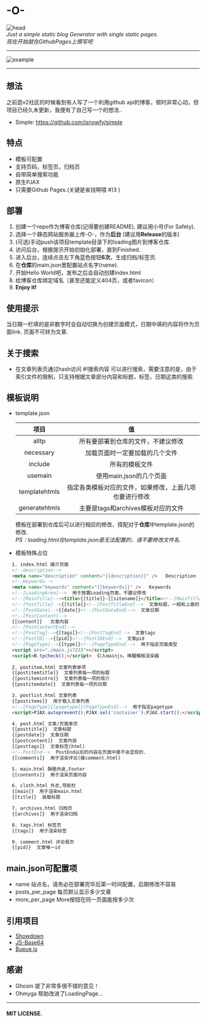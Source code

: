 # -O-
![head](https://ws4.sinaimg.cn/large/006Xmmmggy1g5dkc14k9vj30m808cwel.jpg)  
*Just a simple static blog Generator with single static pages.*  
*现在开始就在GithubPages上撰写吧*

-----------------------------------
![example](https://ws4.sinaimg.cn/large/006Xmmmggy1g5dkfebhulj31gr0pu0ud.jpg)  

-----------------------------------

## 想法  
   之前逛v2社区的时候看到有人写了一个利用github api的博客，顿时非常心动，但项目已经久未更新，我便有了自己写一个的想法..  
   * Simple: https://github.com/isnowfy/simple  
   
## 特点
   * 模板可配置  
   * 支持页码，标签页，归档页  
   * 自带简单搜索功能  
   * 原生PJAX  
   * 只需要Github Pages.(关键是省钱啊喂 #)3 )  
   
## 部署  
   1. 创建一个repo作为博客仓库(记得要创建README), 建议用小号(For Safety).  
   2. 选择一个静态网站服务器上传-O-，作为**后台** (建议用**Release**的版本)  
   3. (可选)手动push该项目template目录下的loading图片到博客仓库.  
   4. 访问后台，根据提示开始初始化部署，直到Finished.  
   5. 进入后台，连续点击左下角蓝色按钮**6次**，生成归档/标签页.  
   6. 在**仓库**的main.json里配置站点名字(name).
   6. 开始Hello World吧，发布之后会自动创建index.html
   7. 给博客仓库绑定域名（甚至还能定义404页，或者favicon）
   8. **Enjoy it!**  
   
## 使用提示  
   当日期一栏填的是非数字时会自动切换为创建页面模式，日期中填的内容将作为页面link.
   页面不可转为文章.  
   
## 关于搜索  
   * 在文章列表页通过hash访问 #!搜索内容 可以进行搜索，需要注意的是，由于索引文件的限制，只支持根据文章部分内容和标题，标签，日期这类的搜索.  
   
## 模板说明  
   * template.json  
     
     | 项目 | 值 |  
     |:-------:|:-------:|  
     | alltp | 所有要部署到仓库的文件，不建议修改 |
     | necessary | 加载页面时一定要加载的几个文件 |  
     | include | 所有的模板文件 |  
     | usemain | 使用main.json的几个页面 |  
     | templatehtmls | 指定各类模板对应的文件，如果修改，上面几项也要进行修改 |  
     | generatehtmls | 主要是tags和archives模板对应的文件 |  
     
     模板在部署到仓库后可以进行相应的修改，搭配对于**仓库**中template.json的修改.  
     *PS：loading.html在template.json是无法配置的，请不要修改文件名.*  
     
   * 模板特殊占位  
   ```html
     1. index.html 媒介页面  
     <!--description-->
     <meta name="description" content="{[description]}" />   Description 
     <!--Keywords-->
     <meta name="keywords" content="{[keywords]}" />   Keywords
     <!--[LoadingArea]-->  用于放置Loading页面，不建议修改  
     <!--[MainTitle]--><title>{[title]}-{[sitename]}</title><!--[MainTitleEnd]-->  注释用于识别标题所在位置，{[title]}为当前标题,{[sitename]}为站点名(在main.json配置)  
     <!--[PostTitle]-->{[title]}<!--[PostTitleEnd]-->  文章标题，一般和上面的{[title]}一致  
     <!--[PostDate]-->{[date]}<!--[PostDateEnd]-->  文章日期  
     <!--[PostContent]-->
     {[content]}   文章内容
     <!--[PostContentEnd]-->
     <!--[PostTag]-->{[tags]}<!--[PostTagEnd]-->  文章tags
     <!--[PostID]-->{[pid]}<!--[PostIDEnd]-->  文章pid  
     <!--[PageType]-->{[type]}<!--[PageTypeEnd]-->  用于指定页面类型  
     <script src="./main.js?233"></script>
     <script>B.tpcheck();</script>  引入mainjs，唤醒模板渲染器  
     
     2. postitem.html 文章列表单项
     {[postitemtitle]}  文章列表每一项的标题  
     {[postitemintro]}  文章列表每一项的简介
     {[postitemdate]}  文章列表每一项的日期  

     3. postlist.html 文章列表   
     {[postitems]}  用于载入文章列表  
     <!--[PageType]{[pagetype]}[PageTypeEnd]-->  用于指定pagetype  
     <script>PJAX.autoprevent();PJAX.sel('container');PJAX.start();</script>  唤醒PJAX  

     4. post.html 文章/页面单页  
     {[posttitle]}  文章标题  
     {[postdate]}  文章日期  
     {[postcontent]}  文章内容  
     {[posttags]}  文章标签(html)  
     <!--PostEnd-->  PostEnd以后的内容在页面中是不会显现的.  
     {[comments]}  用于渲染评论(接comment.html)  

     5. main.html 酥脆外皮,Footer  
     {[contents]}  用于渲染页面内容  

     6. cloth.html 外衣,导航栏  
     {[main]}  用于渲染main.html  
     {[title]}  装载标题  

     7. archives.html 归档页  
     {[archives]}  用于渲染归档  

     8. tags.html 标签页  
     {[tags]}  用于渲染标签  

     9. comment.html 评论框页  
     {[pid]}  文章唯一id  
   ```
     
     
## main.json可配置项  
   * name 站点名，请务必在部署完毕后第一时间配置，后期修改不容易  
   * posts_per_page 每页默认显示多少文章  
   * more_per_page More按钮在同一页面能按多少次  
   
## 引用项目  
   * [Showdown](https://github.com/showdownjs/showdown)  
   * [JS-Base64](https://github.com/dankogai/js-base64)  
   * [Bueue.js](https://github.com/SomeBottle/Bueue.js)  
   
## 感谢  
   * Ghosin 提了非常多很不错的意见！  
   * Ohmyga 帮助改进了LoadingPage...  
   
------------------------------------
#### MIT LICENSE.
